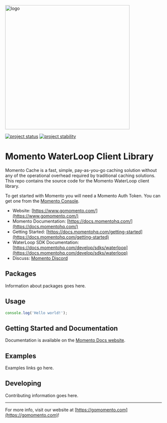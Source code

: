 <head>
  <meta name="Momento WaterLoop Client Library Documentation" content="WaterLoop client software development kit for Momento Cache">
</head>
<img src="https://docs.momentohq.com/img/momento-logo-forest.svg" alt="logo" width="400"/>

[![project status](https://momentohq.github.io/standards-and-practices/badges/project-status-official.svg)](https://github.com/momentohq/standards-and-practices/blob/main/docs/momento-on-github.md)
[![project stability](https://momentohq.github.io/standards-and-practices/badges/project-stability-stable.svg)](https://github.com/momentohq/standards-and-practices/blob/main/docs/momento-on-github.md)

# Momento WaterLoop Client Library

Momento Cache is a fast, simple, pay-as-you-go caching solution without any of the operational overhead
required by traditional caching solutions.  This repo contains the source code for the Momento WaterLoop client library.

To get started with Momento you will need a Momento Auth Token. You can get one from the [Momento Console](https://console.gomomento.com).

* Website: [https://www.gomomento.com/](https://www.gomomento.com/)
* Momento Documentation: [https://docs.momentohq.com/](https://docs.momentohq.com/)
* Getting Started: [https://docs.momentohq.com/getting-started](https://docs.momentohq.com/getting-started)
* WaterLoop SDK Documentation: [https://docs.momentohq.com/develop/sdks/waterloop](https://docs.momentohq.com/develop/sdks/waterloop)
* Discuss: [Momento Discord](https://discord.gg/3HkAKjUZGq)

## Packages

Information about packages goes here.

## Usage

```javascript
console.log('Hello world!');

```

## Getting Started and Documentation

Documentation is available on the [Momento Docs website](https://docs.momentohq.com).

## Examples

Examples links go here.

## Developing

Contributing information goes here.

----------------------------------------------------------------------------------------
For more info, visit our website at [https://gomomento.com](https://gomomento.com)!
